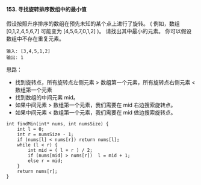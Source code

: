 #### 153. 寻找旋转排序数组中的最小值

假设按照升序排序的数组在预先未知的某个点上进行了旋转。
( 例如，数组 [0,1,2,4,5,6,7] 可能变为 [4,5,6,7,0,1,2] )。
请找出其中最小的元素。
你可以假设数组中不存在重复元素。

```
输入: [3,4,5,1,2]
输出: 1
```

思路： 
* 找到旋转点，所有旋转点左侧元素 > 数组第一个元素，所有旋转点右侧元素 < 数组第一个元素
* 找到数组的中间元素 mid。
* 如果中间元素 > 数组第一个元素，我们需要在 mid 右边搜索旋转点。
* 如果中间元素 < 数组第一个元素，我们需要在 mid 做边搜索旋转点。

```
int findMin(int* nums, int numsSize) {
    int l = 0;
    int r = numsSize - 1;
    if (nums[l] < nums[r]) return nums[l];
    while (l < r) {
        int mid = ( l + r ) / 2;
        if (nums[mid] > nums[r])  l = mid + 1;
        else r = mid;
    }
    return nums[r];
}
```
